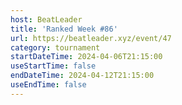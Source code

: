 ```yaml
---
host: BeatLeader
title: 'Ranked Week #86'
url: https://beatleader.xyz/event/47
category: tournament
startDateTime: 2024-04-06T21:15:00
useStartTime: false
endDateTime: 2024-04-12T21:15:00
useEndTime: false
---
```


